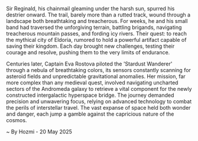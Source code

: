 
Sir Reginald, his chainmail gleaming under the harsh sun, spurred his destrier onward.  The trail, barely more than a rutted track, wound through a landscape both breathtaking and treacherous.  For weeks, he and his small band had traversed the unforgiving terrain, battling brigands, navigating treacherous mountain passes, and fording icy rivers.  Their quest: to reach the mythical city of Eldoria, rumored to hold a powerful artifact capable of saving their kingdom.  Each day brought new challenges, testing their courage and resolve, pushing them to the very limits of endurance.

Centuries later, Captain Eva Rostova piloted the 'Stardust Wanderer' through a nebula of breathtaking colors, its sensors constantly scanning for asteroid fields and unpredictable gravitational anomalies.  Her mission, far more complex than any medieval quest, involved navigating uncharted sectors of the Andromeda galaxy to retrieve a vital component for the newly constructed intergalactic hyperspace bridge.  The journey demanded precision and unwavering focus, relying on advanced technology to combat the perils of interstellar travel.  The vast expanse of space held both wonder and danger, each jump a gamble against the capricious nature of the cosmos.

~ By Hozmi - 20 May 2025

